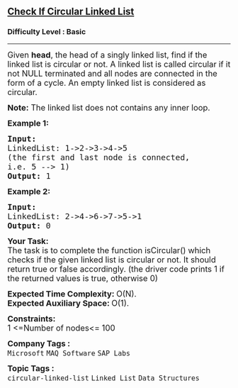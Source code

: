 <h2><a href="https://www.geeksforgeeks.org/problems/circular-linked-list/1?page=2&category=Tree,Linked%20List&company=Microsoft&sortBy=submissions">Check If Circular Linked List</a></h2><h3>Difficulty Level : Basic</h3><hr><div class="problems_problem_content__Xm_eO"><p><span style="font-size: 18px;">Given <strong>head</strong>, the head&nbsp;of a singly linked list, find if the linked list is circular or not.&nbsp;A linked list is called circular if it not NULL terminated and all nodes are connected in the form of a cycle. An empty linked list is considered as circular.</span></p>
<p><span style="font-size: 18px;"><strong>Note:</strong> The linked list does not contains any inner loop.</span></p>
<p><span style="font-size: 18px;"><strong>Example 1:</strong></span></p>
<pre><span style="font-size: 18px;"><strong>Input:
</strong>LinkedList: 1-&gt;2-&gt;3-&gt;4-&gt;5
(the first and last node is connected,
i.e. 5 --&gt; 1)
<strong>Output: </strong>1</span>
</pre>
<p><span style="font-size: 18px;"><strong>Example 2:</strong></span></p>
<pre><span style="font-size: 18px;"><strong>Input:
</strong>LinkedList: 2-&gt;4-&gt;6-&gt;7-&gt;5-&gt;1
<strong>Output: </strong>0</span></pre>
<p><span style="font-size: 18px;"><strong>Your Task:</strong><br>The task is to complete the function isCircular() which checks if the given linked list is circular or not. It should return true or false accordingly. (the driver code prints 1 if the returned values is true, otherwise 0)</span></p>
<p><span style="font-size: 18px;"><strong>Expected Time Complexity:&nbsp;</strong>O(N).<br><strong>Expected Auxiliary Space:&nbsp;</strong>O(1).</span></p>
<p><span style="font-size: 18px;"><strong>Constraints:</strong><br>1 &lt;=Number of nodes&lt;= 100</span></p></div><p><span style=font-size:18px><strong>Company Tags : </strong><br><code>Microsoft</code>&nbsp;<code>MAQ Software</code>&nbsp;<code>SAP Labs</code>&nbsp;<br><p><span style=font-size:18px><strong>Topic Tags : </strong><br><code>circular-linked-list</code>&nbsp;<code>Linked List</code>&nbsp;<code>Data Structures</code>&nbsp;